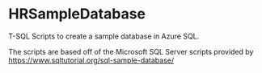 # HRSampleDatabase

T-SQL Scripts to create a sample database in Azure SQL.

The scripts are based off of the Microsoft SQL Server scripts provided by https://www.sqltutorial.org/sql-sample-database/
